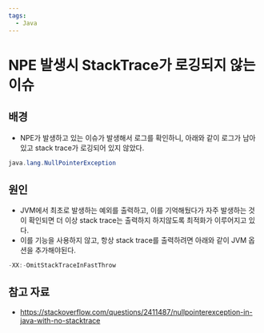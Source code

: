 ```yaml
---
tags:
  - Java
---
```

# NPE 발생시 StackTrace가 로깅되지 않는 이슈

## 배경

- NPE가 발생하고 있는 이슈가 발생해서 로그를 확인하니, 아래와 같이 로그가 남아있고 stack trace가 로깅되어 있지 않았다.

```java
java.lang.NullPointerException
```

## 원인

- JVM에서 최초로 발생하는 예외를 출력하고, 이를 기억해뒀다가 자주 발생하는 것이 확인되면 더 이상 stack trace는 출력하지 하지않도록 최적화가 이루어지고 있다.
- 이를 기능을 사용하지 않고, 항상 stack trace를 출력하려면 아래와 같이 JVM 옵션을 추가해야된다.

```java
-XX:-OmitStackTraceInFastThrow
```

## 참고 자료

- https://stackoverflow.com/questions/2411487/nullpointerexception-in-java-with-no-stacktrace

